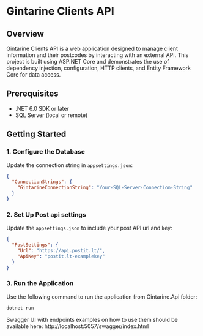 # Gintarine Clients API

## Overview

Gintarine Clients API is a web application designed to manage client information and their postcodes by interacting with an external API. This project is built using ASP.NET Core and demonstrates the use of dependency injection, configuration, HTTP clients, and Entity Framework Core for data access.

## Prerequisites

- .NET 6.0 SDK or later
- SQL Server (local or remote)

## Getting Started

### 1. Configure the Database
Update the connection string in `appsettings.json`:

```json
{
  "ConnectionStrings": {
    "GintarineConnectionString": "Your-SQL-Server-Connection-String"
  }
}
```
### 2. Set Up Post api settings

Update the `appsettings.json` to include your post API url and key:

```json
{
  "PostSettings": {
    "Url": "https://api.postit.lt/",
    "ApiKey": "postit.lt-examplekey"
  }
}
```
### 3. Run the Application
Use the following command to run the application from Gintarine.Api folder:
```bash
dotnet run
```

Swagger UI with endpoints examples on how to use them should be available here: http://localhost:5057/swagger/index.html
